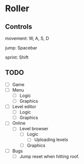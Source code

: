 # Roller

## Controls

movement: W, A, S, D

jump: Spacebar

sprint: Shift

## TODO

* [ ] Game
* [ ] Menu
	* [ ] Logic
	* [ ] Graphics
* [ ] Level editor
	* [ ] Logic
	* [ ] Graphics
* [ ] Online
	* [ ] Level browser
		* [ ] Logic
			* [ ] Uploading levels
		* [ ] Graphics
* [ ] Bugs
	* [ ] Jump reset when hitting roof.
